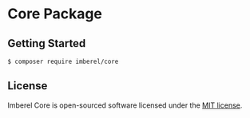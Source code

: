 Core Package
=================



Getting Started
---------------

```
$ composer require imberel/core
```



## License


Imberel Core is open-sourced software licensed under the [MIT license](LICENSE.md).
